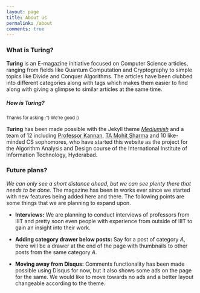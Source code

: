 ```yaml
---
layout: page
title: About us
permalink: /about
comments: true
---
```


### What is Turing?

**Turing** is an E-magazine initiative focused on Computer Science articles, ranging from fields like Quantum Computation and Cryptography to simple topics like Divide and Conquer Algorithms. The articles have been clubbed into different categories along with tags which makes them easier to find along with giving a glimpse to similar articles at the same time.

##### How is Turing?
<sup>Thanks for asking :") We're good :) <span style="color: #fefefe">(or are we?)</span></sup>

**Turing** has been made possible with the Jekyll theme *[Mediumish](https://jekyllthemes.io/theme/mediumish)* and a team of 12 including [Professor Kannan](https://www.iiit.ac.in/people/faculty/srinathan/), [TA Mohit Sharma]() and 10 like-minded CS sophomores, who have started this website as the project for the Algorithm Analysis and Design course of the International Institute of Information Technology, Hyderabad.

### Future plans?
_We can only see a short distance ahead, but we can see plenty there that needs to be done._
The magazine has been in works ever since we started with new features being added here and there. The following points are some things that we are planning to expand upon.

- **Interviews:** We are planning to conduct interviews of professors from IIIT and pretty soon even people with experience from outside of IIIT to gain an insight into their work.

- **Adding category drawer below posts:** Say for a post of category *A*, there will be a drawer at the end of the page with thumbnails to other posts from the same category *A*.

- **Moving away from Disqus:** Comments functionality has been made possible using Disqus for now, but it also shows some ads on the page for the same. We would like to move towards no ads and a better layout changeable according to the theme.
